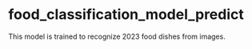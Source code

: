 # food_classification_model_predict
This model is trained to recognize 2023 food dishes from images.
